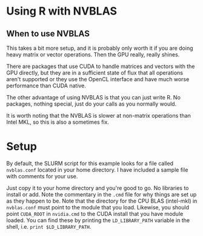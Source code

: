 # Using R with NVBLAS

## When to use NVBLAS

This takes a bit more setup, and it is probably only worth it
if you are doing heavy matrix or vector operations. Then the GPU really,
really shines. 

There are packages that use CUDA to handle matrices and vectors 
with the GPU directly, but they are in a sufficient state of flux
that all operations aren't supported or they use the OpenCL interface
and have much worse performance than CUDA native.

The other advantage of using NVBLAS is that you can just write R. No
packages, nothing special, just do your calls as you normally would.

It is worth noting that the NVBLAS is slower at non-matrix operations
than Intel MKL, so this is also a sometimes fix.


# Setup

By default, the SLURM script for this example looks for a file called `nvblas.conf`
located in your home directory. I have included a sample file with comments for your
use.

Just copy it to your home directory and you're good to go. No libraries to install
or add. Note the commentary in the `.cmd` file for why things are set up as they
happen to be. Note that the directory for the CPU BLAS (intel-mkl) in `nvblas.conf` must point to the module that you load. Likewise, you should point `CUDA_ROOT` in `nvidia.cmd` to the CUDA install that you have module loaded. You can find these by printing the `LD_LIBRARY_PATH` variable in the shell, i.e. `print $LD_LIBRARY_PATH`. 
